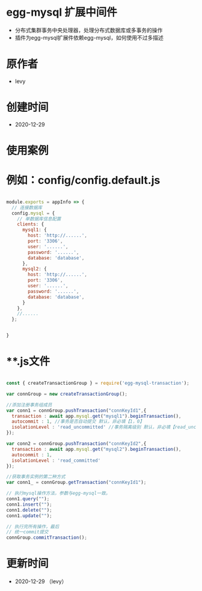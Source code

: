 egg-mysql 扩展中间件
===

  * 分布式集群事务中央处理器，处理分布式数据库或多事务的操作
  * 插件为egg-mysql扩展件依赖egg-mysql，如何使用不过多描述

原作者
===

  * levy

创建时间
===

  * 2020-12-29

使用案例
===

例如：config/config.default.js
===
```javascript

module.exports = appInfo => {
  // 连接数据库
  config.mysql = {
    // 单数据库信息配置
    clients: {
      mysql1: {
        host: 'http://......',
        port: '3306',
        user: '......',
        password: '......',
        database: 'database',
      },
      mysql2: {
        host: 'http://......',
        port: '3306',
        user: '......',
        password: '......',
        database: 'database',
      }
    },
    //......
  };


}

```

**.js文件
===
```javascript

const { createTransactionGroup } = require('egg-mysql-transaction');

var connGroup = new createTransactionGroup();

//添加注册事务组成员
var conn1 = connGroup.pushTransaction("connKeyId1",{
  transaction : await app.mysql.get("mysql1").beginTransaction(),
  autocommit : 1, //事务是否自动提交 默认，非必填【1，0】
  isolationLevel : 'read_uncommitted' //事务隔离级别 默认，非必填【read_uncommitted，read_committed，repeatable_read，serializable】
});

var conn2 = connGroup.pushTransaction("connKeyId2",{
  transaction : await app.mysql.get("mysql2").beginTransaction(),
  autocommit : 1, 
  isolationLevel : 'read_committed'
});

//获取事务实例的第二种方式
var conn1_ = connGroup.getTransaction("connKeyId1");

// 执行mysql操作方法，参数与egg-mysql一致。
conn1.query("");
conn1.insert("");
conn1.delete("");
conn1.update("");

// 执行完所有操作，最后
// 统一commit提交
connGroup.commitTransaction();

```


更新时间
===

  * 2020-12-29 （levy）

